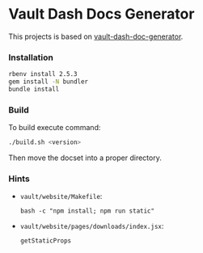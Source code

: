 Vault Dash Docs Generator
=========================

This projects is based on [vault-dash-doc-generator](https://github.com/bartoszj/vault-dash-doc-generator).

### Installation

```bash
rbenv install 2.5.3
gem install -N bundler
bundle install
```

### Build

To build execute command:

```bash
./build.sh <version>
```

Then move the docset into a proper directory.

### Hints

- `vault/website/Makefile`:

    ```
    bash -c "npm install; npm run static"
    ```

- `vault/website/pages/downloads/index.jsx`:

    ```
    getStaticProps
    ```
